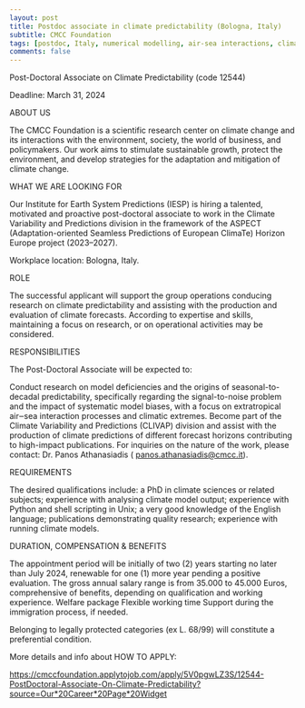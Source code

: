 ```yaml
---
layout: post
title: Postdoc associate in climate predictability (Bologna, Italy)
subtitle: CMCC Foundation
tags: [postdoc, Italy, numerical modelling, air-sea interactions, climate extremes]
comments: false
---
```

Post-Doctoral Associate on Climate Predictability (code 12544)

Deadline: March 31, 2024

ABOUT US

The CMCC Foundation is a scientific research center on climate change and
its interactions with the environment, society, the world of business, and
policymakers. Our work aims to stimulate sustainable growth, protect the
environment, and develop strategies for the adaptation and mitigation of
climate change.

WHAT WE ARE LOOKING FOR

Our Institute for Earth System Predictions (IESP) is hiring a talented,
motivated and proactive post-doctoral associate to work in the Climate
Variability and Predictions division in the framework of the ASPECT
(Adaptation-oriented Seamless Predictions of European ClimaTe) Horizon
Europe project (2023–2027).

Workplace location: Bologna, Italy.

ROLE

The successful applicant will support the group operations conducing
research on climate predictability and assisting with the production and
evaluation of climate forecasts. According to expertise and skills,
maintaining a focus on research, or on operational activities may be
considered.

RESPONSIBILITIES

The Post-Doctoral Associate will be expected to:

Conduct research on model deficiencies and the origins of
seasonal-to-decadal predictability, specifically regarding the
signal-to-noise problem and the impact of systematic model biases, with a
focus on extratropical air‒sea interaction processes and climatic extremes.
Become part of the Climate Variability and Predictions (CLIVAP) division
and assist with the production of climate predictions of different forecast
horizons contributing to high-impact publications. For inquiries on the
nature of the work, please contact: Dr. Panos Athanasiadis (
panos.athanasiadis@cmcc.it).

REQUIREMENTS

The desired qualifications include:
a PhD in climate sciences or related subjects;
experience with analysing climate model output;
experience with Python and shell scripting in Unix;
a very good knowledge of the English language;
publications demonstrating quality research;
experience with running climate models.

DURATION, COMPENSATION & BENEFITS

The appointment period will be initially of two (2) years starting no later
than July 2024, renewable for one (1) more year pending a positive
evaluation. The gross annual salary range is from 35.000 to 45.000 Euros,
comprehensive of benefits, depending on qualification and working
experience.
Welfare package
Flexible working time
Support during the immigration process, if needed.

Belonging to legally protected categories (ex L. 68/99) will constitute a
preferential condition.

More details and info about HOW TO APPLY:

https://cmccfoundation.applytojob.com/apply/5V0pgwLZ3S/12544-PostDoctoral-Associate-On-Climate-Predictability?source=Our*20Career*20Page*20Widget
